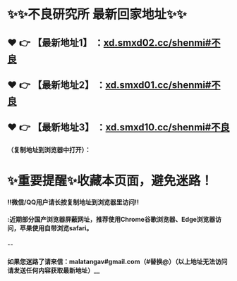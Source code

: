 # :sparkles::sparkles:不良研究所 最新回家地址:sparkles::sparkles:

 :heart: :point_right: 【最新地址1】 ：[xd.smxd02.cc/shenmi#不良](https://xd.smxd02.cc/shenmi/)
 ------
 :heart: :point_right: 【最新地址2】 ：[xd.smxd01.cc/shenmi#不良](https://xd.smxd01.cc/shenmi/)
 ------
 :heart: :point_right: 【最新地址3】 ：[xd.smxd10.cc/shenmi#不良](https://xd.smxd10.cc/shenmi/)
 ------


#### （复制地址到浏览器中打开）：
# :sparkles:重要提醒:sparkles:收藏本页面，避免迷路！
#### ‼️微信/QQ用户请长按复制地址到浏览器里访问‼
#### :近期部分国产浏览器屏蔽网址，推荐使用Chrome谷歌浏览器、Edge浏览器访问，苹果使用自带浏览safari。
--
#### 如果您迷路了请来信：malatangav#gmail.com（#替换@）（以上地址无法访问请发送任何内容获取最新地址）__
